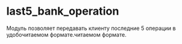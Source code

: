 # last5_bank_operation
Модуль позволяет передавать клиенту последние 5 операции в удобочитаемом формате.читаемом формате.
